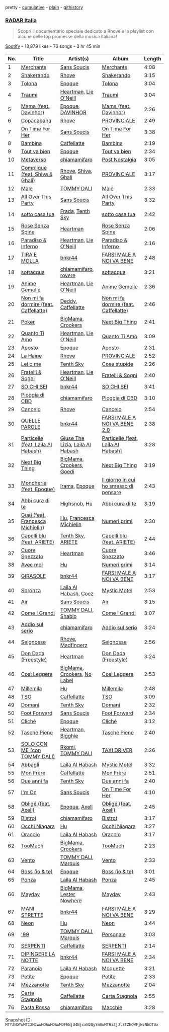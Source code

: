 pretty - [cumulative](/playlists/cumulative/37i9dQZF1DWVjDgOMO8jZl.md) - [plain](/playlists/plain/37i9dQZF1DWVjDgOMO8jZl) - [githistory](https://github.githistory.xyz/mackorone/spotify-playlist-archive/blob/main/playlists/plain/37i9dQZF1DWVjDgOMO8jZl)

### [RADAR Italia](https://open.spotify.com/playlist/37i9dQZF1DWVjDgOMO8jZl)

> Scopri il documentario speciale dedicato a Rhove e la playlist con alcune delle top promesse della musica italiana!

[Spotify](https://open.spotify.com/user/spotify) - 18,879 likes - 76 songs - 3 hr 45 min

| No. | Title | Artist(s) | Album | Length |
|---|---|---|---|---|
| 1 | [Merchants](https://open.spotify.com/track/0Xvi293ApVUdnysGfuSPUd) | [Sans Soucis](https://open.spotify.com/artist/4vXFvvWirlvTwcl184KfDc) | [Merchants](https://open.spotify.com/album/2onw1c7o2S0lNN4qFtIggN) | 4:08 |
| 2 | [Shakerando](https://open.spotify.com/track/4EC028SvtlC25iHQSG2OIa) | [Rhove](https://open.spotify.com/artist/44DWomjW1oDuxIoBIRpmQ4) | [Shakerando](https://open.spotify.com/album/4ZF92wezwJWluQn4CQcXLJ) | 3:15 |
| 3 | [Tolona](https://open.spotify.com/track/6f74ZrISrgps488L1QYSb0) | [Epoque](https://open.spotify.com/artist/5xNhapdkr2QQJoAkK9h67k) | [Tolona](https://open.spotify.com/album/6h8884jQL2kUResMNzgtTf) | 3:04 |
| 4 | [Traumi](https://open.spotify.com/track/2LIM6FxHKqRUcz2gP3byUc) | [Heartman](https://open.spotify.com/artist/7lfWprbkwMtTCuOoKGoYNt), [Lie O'Neill](https://open.spotify.com/artist/3Tg6pYYnrDvaPH2OwyMl3S) | [Traumi](https://open.spotify.com/album/6PddgCmogPiR4yyC6X8chF) | 3:04 |
| 5 | [Mama \(feat\. Davinhor\)](https://open.spotify.com/track/2Q1FMfXs5tOT9Y5JzTwyBW) | [Epoque](https://open.spotify.com/artist/5xNhapdkr2QQJoAkK9h67k), [DAVINHOR](https://open.spotify.com/artist/3viiIGEp9jn0sKz4K0D6HT) | [Mama \(feat\. Davinhor\)](https://open.spotify.com/album/5DaFcleIdZFZDsvx4C4ftg) | 2:26 |
| 6 | [Copacabana](https://open.spotify.com/track/5S7fTiSn3bpJF9UMCp9j97) | [Rhove](https://open.spotify.com/artist/44DWomjW1oDuxIoBIRpmQ4) | [PROVINCIALE](https://open.spotify.com/album/3neHYsGA6MSGSahkig6gCq) | 2:49 |
| 7 | [On Time For Her](https://open.spotify.com/track/4Y5ew6TxDKSirbM8wHYbms) | [Sans Soucis](https://open.spotify.com/artist/4vXFvvWirlvTwcl184KfDc) | [On Time For Her](https://open.spotify.com/album/2wjZrsSc136umDWRM6kMap) | 3:38 |
| 8 | [Bambina](https://open.spotify.com/track/3ConKv3XVOlkcQp0SfaHA3) | [Caffellatte](https://open.spotify.com/artist/7xmNRoYqVgsIiyIwRxrlay) | [Bambina](https://open.spotify.com/album/4RVpMxTNK77CJp8ddQbJjL) | 2:19 |
| 9 | [Tout va bien](https://open.spotify.com/track/4iuWGd3OWbHzzA8dCWoXTn) | [Epoque](https://open.spotify.com/artist/5xNhapdkr2QQJoAkK9h67k) | [Tout va bien](https://open.spotify.com/album/1Mixzi6JgQWY5499xR8ohL) | 2:34 |
| 10 | [Metaverso](https://open.spotify.com/track/4dCMB4V9Zyncd8oFAzWRSZ) | [chiamamifaro](https://open.spotify.com/artist/7IkCnJuIFuZyvZb60a5DEe) | [Post Nostalgia](https://open.spotify.com/album/0ULpaUUm6A6JluH0fnHWiv) | 3:05 |
| 11 | [Compliquè \(feat\. Shiva & Ghali\)](https://open.spotify.com/track/4NAGAsgNfPY2zoP8JfSGXc) | [Rhove](https://open.spotify.com/artist/44DWomjW1oDuxIoBIRpmQ4), [Shiva](https://open.spotify.com/artist/2K5nCggbhSZ00YCYP5qkZS), [Ghali](https://open.spotify.com/artist/3egWSWp7Y4FyCKIyvXbw7L) | [PROVINCIALE](https://open.spotify.com/album/3neHYsGA6MSGSahkig6gCq) | 3:17 |
| 12 | [Male](https://open.spotify.com/track/0BrwoWkbdxvvFnJohaw2pp) | [TOMMY DALI](https://open.spotify.com/artist/0dus12DVjr0hoFaUDOz9B5) | [Male](https://open.spotify.com/album/0SR5JsqwgUC0QxrR1dzBVO) | 2:33 |
| 13 | [All Over This Party](https://open.spotify.com/track/4Wbfb7B6ke5nJZUHX0P7mk) | [Sans Soucis](https://open.spotify.com/artist/4vXFvvWirlvTwcl184KfDc) | [All Over This Party](https://open.spotify.com/album/4ofp2cEcuD3oelw7Qp3ooz) | 3:32 |
| 14 | [sotto casa tua](https://open.spotify.com/track/1IRpiETZQGRNecgAfJOmHe) | [Frada](https://open.spotify.com/artist/1khPlpMPliiZeK53WWSWXY), [Tenth Sky](https://open.spotify.com/artist/2VFljEy461d5COnyYGISD1) | [sotto casa tua](https://open.spotify.com/album/4kLQ38DsCUQ4RPDwmWweWu) | 2:42 |
| 15 | [Rose Senza Spine](https://open.spotify.com/track/2XJc9OFlT2gWcieSgxlfHP) | [Heartman](https://open.spotify.com/artist/7lfWprbkwMtTCuOoKGoYNt) | [Rose Senza Spine](https://open.spotify.com/album/4LCVI9qr0bxmKQUfX7OaIH) | 2:06 |
| 16 | [Paradiso & Inferno](https://open.spotify.com/track/4jmdFKP6vJlEOgTXTftaHW) | [Heartman](https://open.spotify.com/artist/7lfWprbkwMtTCuOoKGoYNt), [Lie O'Neill](https://open.spotify.com/artist/3Tg6pYYnrDvaPH2OwyMl3S) | [Paradiso & Inferno](https://open.spotify.com/album/5pS1WGsTET4iAXgeueFCM9) | 2:16 |
| 17 | [TIRA E MOLLA](https://open.spotify.com/track/57dc9zSqLocF0MjIAv6Yjx) | [bnkr44](https://open.spotify.com/artist/1lwGYDWoXC7E5wDNYZBurw) | [FARSI MALE A NOI VA BENE](https://open.spotify.com/album/4kyZ7s8g1iT6LZAHJAcd29) | 2:48 |
| 18 | [sottacqua](https://open.spotify.com/track/2Pdr33YqelbFwPepOAwBQy) | [chiamamifaro](https://open.spotify.com/artist/7IkCnJuIFuZyvZb60a5DEe), [rovere](https://open.spotify.com/artist/5epzSn98pqluCq6hyGu3ux) | [sottacqua](https://open.spotify.com/album/0zj4qpoGerASVYBsq8uy2z) | 3:21 |
| 19 | [Anime Gemelle](https://open.spotify.com/track/3USBXXTmwCuu6AGrOIztpf) | [Heartman](https://open.spotify.com/artist/7lfWprbkwMtTCuOoKGoYNt), [Lie O'Neill](https://open.spotify.com/artist/3Tg6pYYnrDvaPH2OwyMl3S) | [Anime Gemelle](https://open.spotify.com/album/683rWb7DEe9DWOAIjyz6JB) | 2:36 |
| 20 | [Non mi fa dormire \(feat\. Caffellatte\)](https://open.spotify.com/track/3V2nxW0jTVF60OKbNepxUn) | [Deddy](https://open.spotify.com/artist/7FoxLMG7HePgQvwDfJj7VR), [Caffellatte](https://open.spotify.com/artist/7xmNRoYqVgsIiyIwRxrlay) | [Non mi fa dormire \(feat\. Caffellatte\)](https://open.spotify.com/album/535CWlyiMJgJOgRvbyDF4R) | 2:46 |
| 21 | [Poker](https://open.spotify.com/track/6wHgwzvhFNFT01ecGXNGrI) | [BigMama](https://open.spotify.com/artist/5A0upF7YOXwWW0R5EuahcF), [Crookers](https://open.spotify.com/artist/3o1cwVQfiDWafhYA02k13C) | [Next Big Thing](https://open.spotify.com/album/0TeCxhwt1zggy58jurdvMA) | 2:41 |
| 22 | [Quanto Ti Amo](https://open.spotify.com/track/1NhWxGIXtR2rEfxSvc5hXb) | [Heartman](https://open.spotify.com/artist/7lfWprbkwMtTCuOoKGoYNt), [Lie O'Neill](https://open.spotify.com/artist/3Tg6pYYnrDvaPH2OwyMl3S) | [Quanto Ti Amo](https://open.spotify.com/album/5Z8aea17ANp1pI8q89O7fL) | 3:09 |
| 23 | [Aposto](https://open.spotify.com/track/3KA9IQQuAumlMXg0GxWdKg) | [Epoque](https://open.spotify.com/artist/5xNhapdkr2QQJoAkK9h67k) | [Aposto](https://open.spotify.com/album/1hHnzj2rQ4boFeXBLROIXO) | 2:31 |
| 24 | [La Haine](https://open.spotify.com/track/7BW4fxpnJjIU1ETT6pdSJW) | [Rhove](https://open.spotify.com/artist/44DWomjW1oDuxIoBIRpmQ4) | [PROVINCIALE](https://open.spotify.com/album/3neHYsGA6MSGSahkig6gCq) | 2:52 |
| 25 | [Lei o me](https://open.spotify.com/track/782YSINOuz9ON86WgTeuRD) | [Tenth Sky](https://open.spotify.com/artist/2VFljEy461d5COnyYGISD1) | [Cose stupide](https://open.spotify.com/album/6F7JTOZTCThGzDo6DV1vdq) | 2:26 |
| 26 | [Fratelli & Sogni](https://open.spotify.com/track/7eU88luluIpbVBs3RTYyOd) | [Heartman](https://open.spotify.com/artist/7lfWprbkwMtTCuOoKGoYNt), [Lie O'Neill](https://open.spotify.com/artist/3Tg6pYYnrDvaPH2OwyMl3S) | [Fratelli & Sogni](https://open.spotify.com/album/5aVhpSwVPul3AWaTWq5NZG) | 2:40 |
| 27 | [SO CHI SEI](https://open.spotify.com/track/3uNwqefXvTVJROzoGzOMCj) | [bnkr44](https://open.spotify.com/artist/1lwGYDWoXC7E5wDNYZBurw) | [SO CHI SEI](https://open.spotify.com/album/7H4olKm9KSm2stKpSkih6N) | 3:41 |
| 28 | [Pioggia di CBD](https://open.spotify.com/track/5eL7azGDSAndUemSxGm79B) | [chiamamifaro](https://open.spotify.com/artist/7IkCnJuIFuZyvZb60a5DEe) | [Pioggia di CBD](https://open.spotify.com/album/4UcG471p9uZwNJUGLRG4Ib) | 3:10 |
| 29 | [Cancelo](https://open.spotify.com/track/4lstxdn27jZqnTuyaLeJfq) | [Rhove](https://open.spotify.com/artist/44DWomjW1oDuxIoBIRpmQ4) | [Cancelo](https://open.spotify.com/album/4elXQH4dGGNYwjy8f7UcB8) | 2:54 |
| 30 | [QUELLE PAROLE](https://open.spotify.com/track/44FeZREhPwoT8lYNImkVV6) | [bnkr44](https://open.spotify.com/artist/1lwGYDWoXC7E5wDNYZBurw) | [FARSI MALE A NOI VA BENE 2.0](https://open.spotify.com/album/3V5mL95C6ca2X7UoQAwGpo) | 2:38 |
| 31 | [Particelle \(feat\. Laila Al Habash\)](https://open.spotify.com/track/2w75dcKrvv4GRShZ4JEsFx) | [Giuse The Lizia](https://open.spotify.com/artist/5RUZs42sw44u16SpQQvubK), [Laila Al Habash](https://open.spotify.com/artist/6TlzdBQJ60fuenBUtDARlg) | [Particelle \(feat\. Laila Al Habash\)](https://open.spotify.com/album/1vlzf9KjSJ3Bm8T6MoGbas) | 3:28 |
| 32 | [Next Big Thing](https://open.spotify.com/track/3kkvWnuim3d3n9qXCBg9mT) | [BigMama](https://open.spotify.com/artist/5A0upF7YOXwWW0R5EuahcF), [Crookers](https://open.spotify.com/artist/3o1cwVQfiDWafhYA02k13C), [Goedi](https://open.spotify.com/artist/7bZowks3ghYkw5ywye26j9) | [Next Big Thing](https://open.spotify.com/album/0TeCxhwt1zggy58jurdvMA) | 3:19 |
| 33 | [Moncherie \(feat\. Epoque\)](https://open.spotify.com/track/3WEIhQXeExw6gRwxvOa1Ny) | [Irama](https://open.spotify.com/artist/5iot8OPcosJN9nCl7I5SdK), [Epoque](https://open.spotify.com/artist/5xNhapdkr2QQJoAkK9h67k) | [Il giorno in cui ho smesso di pensare](https://open.spotify.com/album/2bL1yZKdgMo1syeyCYDwhq) | 2:43 |
| 34 | [Abbi cura di te](https://open.spotify.com/track/0GNs56eb5LSYISdi3akjeR) | [Highsnob](https://open.spotify.com/artist/47RMRcPX8zWGaiMSZRuOd4), [Hu](https://open.spotify.com/artist/1XZA7vX3UDejpAFJtywlL6) | [Abbi cura di te](https://open.spotify.com/album/6XSxwHFDbUJ45wNnn6JklQ) | 3:19 |
| 35 | [Guai \(feat\. Francesca Michielin\)](https://open.spotify.com/track/34hOXJuqGnxRVg0B5eDrpG) | [Hu](https://open.spotify.com/artist/1XZA7vX3UDejpAFJtywlL6), [Francesca Michielin](https://open.spotify.com/artist/4jFlmD92WULLlaRS8Cj6QS) | [Numeri primi](https://open.spotify.com/album/72dqKyvNBKYp2LT4KC38vH) | 2:30 |
| 36 | [Capelli blu \(feat\. ARIETE\)](https://open.spotify.com/track/5sXsXtwDBgINAVwhoX6Ys2) | [Tenth Sky](https://open.spotify.com/artist/2VFljEy461d5COnyYGISD1), [ARIETE](https://open.spotify.com/artist/2T4kh33TYdnDesvlQyRst8) | [Capelli blu \(feat\. ARIETE\)](https://open.spotify.com/album/1uAagTn6V0Uy7auhsgOCR5) | 2:44 |
| 37 | [Cuore Spezzato](https://open.spotify.com/track/7zKKDIJ2O9hU60D0QAMovz) | [Heartman](https://open.spotify.com/artist/7lfWprbkwMtTCuOoKGoYNt) | [Cuore Spezzato](https://open.spotify.com/album/6XhfFeVmH0ZjtKfhGRDRTq) | 3:46 |
| 38 | [Avec moi](https://open.spotify.com/track/4b3d5gAAIUUhbzhRjQAZ97) | [Hu](https://open.spotify.com/artist/1XZA7vX3UDejpAFJtywlL6) | [Numeri primi](https://open.spotify.com/album/72dqKyvNBKYp2LT4KC38vH) | 3:14 |
| 39 | [GIRASOLE](https://open.spotify.com/track/6Q5BuRgXZOWItqzvZfjKxw) | [bnkr44](https://open.spotify.com/artist/1lwGYDWoXC7E5wDNYZBurw) | [FARSI MALE A NOI VA BENE](https://open.spotify.com/album/4kyZ7s8g1iT6LZAHJAcd29) | 3:17 |
| 40 | [Sbronza](https://open.spotify.com/track/13O6v6qGF3GI60fKpFkJIU) | [Laila Al Habash](https://open.spotify.com/artist/6TlzdBQJ60fuenBUtDARlg), [Coez](https://open.spotify.com/artist/5dXlc7MnpaTeUIsHLVe3n4) | [Mystic Motel](https://open.spotify.com/album/1DuxRyJopWZslxD48VCaa4) | 2:53 |
| 41 | [Air](https://open.spotify.com/track/4n73tZIQt1h4Fp4YU68eDP) | [Sans Soucis](https://open.spotify.com/artist/4vXFvvWirlvTwcl184KfDc) | [Air](https://open.spotify.com/album/2VRyPaFCaZiIaIDC3ZS6fO) | 3:15 |
| 42 | [Come i Grandi](https://open.spotify.com/track/1DOajHZ9LD7MlNVHz8NMup) | [TOMMY DALI](https://open.spotify.com/artist/0dus12DVjr0hoFaUDOz9B5), [Shablo](https://open.spotify.com/artist/6hkKbkZGvAXuvle2FhCnxy) | [Come i Grandi](https://open.spotify.com/album/61zWMNozdieRSJKQw1nzyR) | 3:07 |
| 43 | [Addio sul serio](https://open.spotify.com/track/0hPJkAuxZXnVCIEJPsAOaD) | [chiamamifaro](https://open.spotify.com/artist/7IkCnJuIFuZyvZb60a5DEe) | [Addio sul serio](https://open.spotify.com/album/0UEOp8rylvCtOqtJ98FpfP) | 3:24 |
| 44 | [Seignosse](https://open.spotify.com/track/1aHWdsWQooVkRhZL2oU8m2) | [Rhove](https://open.spotify.com/artist/44DWomjW1oDuxIoBIRpmQ4), [Madfingerz](https://open.spotify.com/artist/4VmOlyJsnQB93ZIGMO2XWo) | [Seignosse](https://open.spotify.com/album/5TmDheBbiIysuxMl2Qjhfg) | 2:56 |
| 45 | [Don Dada \(Freestyle\)](https://open.spotify.com/track/6jo48Qtrytwsr8kQeWxxAO) | [Heartman](https://open.spotify.com/artist/7lfWprbkwMtTCuOoKGoYNt) | [Don Dada \(Freestyle\)](https://open.spotify.com/album/5GxifqmiUiBmR2T4kZFuWX) | 3:24 |
| 46 | [Così Leggera](https://open.spotify.com/track/27gcKMZcvsiwyVdo0XFZLB) | [BigMama](https://open.spotify.com/artist/5A0upF7YOXwWW0R5EuahcF), [Crookers](https://open.spotify.com/artist/3o1cwVQfiDWafhYA02k13C), [No Label](https://open.spotify.com/artist/7eSQIwqpU7HGvEQVgcMqQx) | [Così Leggera](https://open.spotify.com/album/0Rjhyjo9x4aI0siMTVlOlj) | 2:53 |
| 47 | [Millemila](https://open.spotify.com/track/21Z6MRumkQbvgyfXPrrMrW) | [Hu](https://open.spotify.com/artist/1XZA7vX3UDejpAFJtywlL6) | [Millemila](https://open.spotify.com/album/5TdbB1CB4H90cDWSHlBFNC) | 2:48 |
| 48 | [TSO](https://open.spotify.com/track/361XEjtQol1QjvRNNKZisL) | [Caffellatte](https://open.spotify.com/artist/7xmNRoYqVgsIiyIwRxrlay) | [TSO](https://open.spotify.com/album/2DPY9Y2HcDleJW1LuAlkan) | 3:09 |
| 49 | [Domani](https://open.spotify.com/track/3yMk7pMnagDE4UX7H70RFp) | [Tenth Sky](https://open.spotify.com/artist/2VFljEy461d5COnyYGISD1) | [Domani](https://open.spotify.com/album/07z28nrfMwEHEZCJM4Mecu) | 2:32 |
| 50 | [Foot Forward](https://open.spotify.com/track/3Dm9mSyalSfqHdUPX5TLyR) | [Sans Soucis](https://open.spotify.com/artist/4vXFvvWirlvTwcl184KfDc) | [Foot Forward](https://open.spotify.com/album/6e3Yr0Yj7NM3ejYig0CyMK) | 2:34 |
| 51 | [Cliché](https://open.spotify.com/track/7feAP0q0KS4DW0blbHK7Pn) | [Epoque](https://open.spotify.com/artist/5xNhapdkr2QQJoAkK9h67k) | [Cliché](https://open.spotify.com/album/6bYA5jFVkSwtq3cFpGCvOz) | 3:12 |
| 52 | [Tasche Piene](https://open.spotify.com/track/6FDnLloftKFqfavEIxGJy2) | [Heartman](https://open.spotify.com/artist/7lfWprbkwMtTCuOoKGoYNt), [Bigghie](https://open.spotify.com/artist/2nLSzxzEXcb6ZSqSjWNnul) | [Tasche Piene](https://open.spotify.com/album/1rqwu4TY5aQVaipvV6TED7) | 2:40 |
| 53 | [SOLO CON ME \(con TOMMY DALI\)](https://open.spotify.com/track/6v03mGE1388jzs9Ufvivia) | [Rkomi](https://open.spotify.com/artist/056KMTw6IztdQjBmFfVyO3), [TOMMY DALI](https://open.spotify.com/artist/0dus12DVjr0hoFaUDOz9B5) | [TAXI DRIVER](https://open.spotify.com/album/4D04TN7Kw7Bq98kfDjUmgh) | 2:26 |
| 54 | [Abbagli](https://open.spotify.com/track/7Fo4H8E05oL7czxsEaHLo1) | [Laila Al Habash](https://open.spotify.com/artist/6TlzdBQJ60fuenBUtDARlg) | [Mystic Motel](https://open.spotify.com/album/1DuxRyJopWZslxD48VCaa4) | 3:32 |
| 55 | [Mon Frère](https://open.spotify.com/track/0ECjuTZzoNxv8hRSYS05AX) | [Caffellatte](https://open.spotify.com/artist/7xmNRoYqVgsIiyIwRxrlay) | [Mon Frère](https://open.spotify.com/album/4oNPumU0MDQmVBp22tZLil) | 2:51 |
| 56 | [Due anni fa](https://open.spotify.com/track/1kSspMQ30u9gHEiRlXvlMm) | [Tenth Sky](https://open.spotify.com/artist/2VFljEy461d5COnyYGISD1) | [Due anni fa](https://open.spotify.com/album/3RB9f0yIzMt3fNDTTT8xx7) | 2:40 |
| 57 | [I'm On](https://open.spotify.com/track/2wo5YYmTIeGhE6tbf0c0NN) | [Sans Soucis](https://open.spotify.com/artist/4vXFvvWirlvTwcl184KfDc) | [On Time For Her](https://open.spotify.com/album/2wjZrsSc136umDWRM6kMap) | 4:10 |
| 58 | [Obligé \(feat\. Axell\)](https://open.spotify.com/track/3ylACUPfBSPxP7KE1QRvxP) | [Epoque](https://open.spotify.com/artist/5xNhapdkr2QQJoAkK9h67k), [Axell](https://open.spotify.com/artist/2ySYVtBVDE24iUcJGfHRka) | [Obligé \(feat\. Axell\)](https://open.spotify.com/album/6SYrKjw00rrplLbusba2Cn) | 2:45 |
| 59 | [Bistrot](https://open.spotify.com/track/6BVYZ55BxhxYxOH4Tfid77) | [chiamamifaro](https://open.spotify.com/artist/7IkCnJuIFuZyvZb60a5DEe) | [Bistrot](https://open.spotify.com/album/67PCJjaYPG1cUjD9KXpQVm) | 3:17 |
| 60 | [Occhi Niagara](https://open.spotify.com/track/6FAt6ZLFlPpjg26N5vZcIJ) | [Hu](https://open.spotify.com/artist/1XZA7vX3UDejpAFJtywlL6) | [Occhi Niagara](https://open.spotify.com/album/5e4Ja9BU1I6flN0insmf1y) | 3:27 |
| 61 | [Oracolo](https://open.spotify.com/track/33SLkWv2MYlUhtUiIyy6hH) | [Laila Al Habash](https://open.spotify.com/artist/6TlzdBQJ60fuenBUtDARlg) | [Oracolo](https://open.spotify.com/album/1aHsVu3iBZ3EWqm3U0R4Oy) | 3:17 |
| 62 | [TooMuch](https://open.spotify.com/track/4xNJDgvIlMjFIVTr7Fz72j) | [BigMama](https://open.spotify.com/artist/5A0upF7YOXwWW0R5EuahcF), [Crookers](https://open.spotify.com/artist/3o1cwVQfiDWafhYA02k13C) | [TooMuch](https://open.spotify.com/album/5W1SrEyT5psrYtuyqkOyCi) | 2:23 |
| 63 | [Vento](https://open.spotify.com/track/5t5qgKLqicCX7qrbYR3GHM) | [TOMMY DALI](https://open.spotify.com/artist/0dus12DVjr0hoFaUDOz9B5), [Marquis](https://open.spotify.com/artist/085cKKfPPbCCfU5LBPXkuC) | [Vento](https://open.spotify.com/album/0tEm7FepTMZ4JgfloAAQrJ) | 2:33 |
| 64 | [Boss \(io & te\)](https://open.spotify.com/track/5lXDYzI9tKb6Vx6Wg1yq4a) | [Epoque](https://open.spotify.com/artist/5xNhapdkr2QQJoAkK9h67k) | [Boss \(io & te\)](https://open.spotify.com/album/6dQS4H6TAnoFx45RGVrGVy) | 3:01 |
| 65 | [Ponza](https://open.spotify.com/track/5HfObWIsEfQ2PW5Kn57IId) | [Laila Al Habash](https://open.spotify.com/artist/6TlzdBQJ60fuenBUtDARlg) | [Ponza](https://open.spotify.com/album/3eeyeSBJ0KSAmhgf91dWhO) | 2:45 |
| 66 | [Mayday](https://open.spotify.com/track/6BfywUJ9tXjFNVvLZU1wNW) | [BigMama](https://open.spotify.com/artist/5A0upF7YOXwWW0R5EuahcF), [Lester Nowhere](https://open.spotify.com/artist/0wolj0IKnhhYnBFynfNaQn) | [Mayday](https://open.spotify.com/album/5AwOXRsX7ZO4Q9n4g0C9N0) | 2:43 |
| 67 | [MANI STRETTE](https://open.spotify.com/track/5Qo4lrFwepxf9bofOradCv) | [bnkr44](https://open.spotify.com/artist/1lwGYDWoXC7E5wDNYZBurw) | [FARSI MALE A NOI VA BENE](https://open.spotify.com/album/4kyZ7s8g1iT6LZAHJAcd29) | 3:29 |
| 68 | [Neon](https://open.spotify.com/track/0g6UGZ5tT22aThl4DdKg37) | [Hu](https://open.spotify.com/artist/1XZA7vX3UDejpAFJtywlL6) | [Neon](https://open.spotify.com/album/3HO76Ham4KcLnMY7PsCCTp) | 3:44 |
| 69 | ['99](https://open.spotify.com/track/69wEOSLds5SSKy4lUVbaS2) | [TOMMY DALI](https://open.spotify.com/artist/0dus12DVjr0hoFaUDOz9B5), [Marquis](https://open.spotify.com/artist/085cKKfPPbCCfU5LBPXkuC) | [Personale](https://open.spotify.com/album/7h6T5PwDffabt7N6xBQh3Q) | 3:03 |
| 70 | [SERPENTI](https://open.spotify.com/track/5KIKXyoOoLJ4U9gwifJDfR) | [Caffellatte](https://open.spotify.com/artist/7xmNRoYqVgsIiyIwRxrlay) | [SERPENTI](https://open.spotify.com/album/1urPzjKPh0XGtVVyqsiVXd) | 2:14 |
| 71 | [DIPINGERE LA NOTTE](https://open.spotify.com/track/5A6Rrz4XBXPMRAlVN1tLOR) | [bnkr44](https://open.spotify.com/artist/1lwGYDWoXC7E5wDNYZBurw) | [FARSI MALE A NOI VA BENE](https://open.spotify.com/album/4kyZ7s8g1iT6LZAHJAcd29) | 2:34 |
| 72 | [Paranoia](https://open.spotify.com/track/3yHmVCjg1ed4BrPJIwj2DL) | [Laila Al Habash](https://open.spotify.com/artist/6TlzdBQJ60fuenBUtDARlg) | [Moquette](https://open.spotify.com/album/0oST0heRwy4pEVmiMTTqz7) | 3:21 |
| 73 | [Petite](https://open.spotify.com/track/2Yuqyd3Ah8n2pcumd7xB6v) | [Epoque](https://open.spotify.com/artist/5xNhapdkr2QQJoAkK9h67k) | [Petite](https://open.spotify.com/album/7lXvqyfPkgQpx6jXTOQBni) | 2:33 |
| 74 | [Mezzanotte](https://open.spotify.com/track/652Qiud4KveJC4uUDFDXNw) | [Tenth Sky](https://open.spotify.com/artist/2VFljEy461d5COnyYGISD1) | [Mezzanotte](https://open.spotify.com/album/1pNTOh7L7lDbZGelqCpEKo) | 2:04 |
| 75 | [Carta Stagnola](https://open.spotify.com/track/61Dg2SAvlHQbdDJmPs1VQk) | [Caffellatte](https://open.spotify.com/artist/7xmNRoYqVgsIiyIwRxrlay) | [Carta Stagnola](https://open.spotify.com/album/2kYztqurm6GZd0VAQL7LkR) | 2:55 |
| 76 | [Pasta Rossa](https://open.spotify.com/track/4ZM0faoYcQViZmQYKUdpyc) | [chiamamifaro](https://open.spotify.com/artist/7IkCnJuIFuZyvZb60a5DEe) | [Macchie](https://open.spotify.com/album/24TYUiY7aNSq7MeI9VamLh) | 3:28 |

Snapshot ID: `MTY3NDYwMTI2MCwwMDAwMDAwMDFhNjU4NjcxN2QyYmUwMTRiZjJlZTZhOWFjNzNhOTUx`
